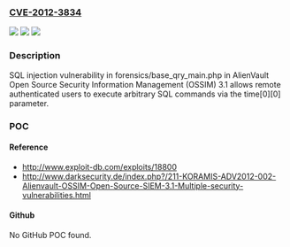 ### [CVE-2012-3834](https://cve.mitre.org/cgi-bin/cvename.cgi?name=CVE-2012-3834)
![](https://img.shields.io/static/v1?label=Product&message=n%2Fa&color=blue)
![](https://img.shields.io/static/v1?label=Version&message=n%2Fa&color=blue)
![](https://img.shields.io/static/v1?label=Vulnerability&message=n%2Fa&color=brighgreen)

### Description

SQL injection vulnerability in forensics/base_qry_main.php in AlienVault Open Source Security Information Management (OSSIM) 3.1 allows remote authenticated users to execute arbitrary SQL commands via the time[0][0] parameter.

### POC

#### Reference
- http://www.exploit-db.com/exploits/18800
- http://www.darksecurity.de/index.php?/211-KORAMIS-ADV2012-002-Alienvault-OSSIM-Open-Source-SIEM-3.1-Multiple-security-vulnerabilities.html

#### Github
No GitHub POC found.


